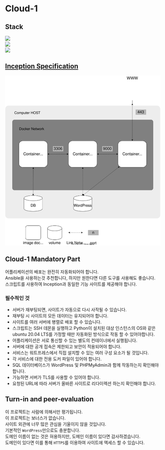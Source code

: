 # Cloud-1
## Stack
<img src="https://img.shields.io/badge/Docker-2496ed?style=flat-square&logo=Docker&logoColor=white"/><br>
<img src="https://img.shields.io/badge/AWS-232F3E?style=flat-square&logo=Amazon AWS&logoColor=white"/><br>
<img src="https://img.shields.io/badge/Terraform-7B42BC?style=flat-square&logo=Terraform&logoColor=white"/><br>

## **[Inception Specification](./README/specification.md)**
![specification](./README/specification.svg)

## **Cloud-1 Mandatory Part**
어플리케이션의 배포는 완전히 자동화되어야 합니다. \
Ansible을 사용하는것 추천합니다, 하지만 원한다면 다른 도구를 사용해도 좋습니다. \
스크립트를 사용하여 Inception과 동일한 기능 사이트를 제공해야 합니다.
### 필수적인 것
* 서버가 재부팅되면, 사이트가 자동으로 다시 사작될 수 있습니다.
* 재부팅 시 사이트의 모든 데이터는 유지되어야 합니다.
* 사이트를 여러 서버에 병렬로 배포 할 수 있습니다.
* 스크립트는 SSH 데몬을 실행하고 Python이 설치된 대상 인스턴스의 OS와 같은 ubuntu 20.04 LTS를 가정할 때만 자동화된 방식으로 작동 할 수 있어야합니다.
* 어플리케이션은 서로 통신할 수 있는 별도의 컨테이너에서 실행됩니다.
* 서버에 대한 공개 접속은 제한되고 보안이 적용되어야 합니다.
* 서비스는 워트프레스에서 직접 설치할 수 있는 여러 구성 요소가 될 것입니다.
* 각 서비스에 대한 전용 도커 파일이 있어야 합니다.
* SQL 데이터베이스가 WordPress 및 PHPMyAdmin과 함께 작동하는지 확인해야 합니다.
* 가능하면 서버가 TLS를 사용할 수 있어야 합니다.
* 요청된 URL에 따라 서버가 올바른 사이트로 리다이렉션 하는지 확인해야 합니다.

## Turn-in and peer-evaluation
이 프로젝트는 사람에 의해서만 평가됩니다. \
이 프로젝트는 보너스가 없습니다. \
사이트 외관에 너무 많은 관심을 기울이지 않을 것입니다. \
기본적인 `WordPress`만으로도 충분합니다. \
도메인 이름이 없는 것은 혀용하지만, 도메인 이름이 있다면 감사하겠습니다. \
도메인이 있다면 이를 통해 `HTTPS`를 이용하여 사이트에 액세스 할 수 있습니다.
